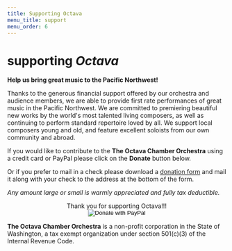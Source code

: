 ```yaml
---
title: Supporting Octava
menu_title: support
menu_order: 6
---
```

# supporting <em class="big">Octava</em>
<strong class="gist">Help us bring great music to the Pacific Northwest!</strong>

Thanks to the generous financial support offered by our orchestra and audience members, we are able to provide first rate performances of great music in the Pacific Northwest. We are committed to premiering beautiful new works by the world's most talented living composers, as well as continuing to perform standard repertoire loved by all. We support local composers young and old, and feature excellent soloists from our own community and abroad.


If you would like to contribute to the **The Octava Chamber Orchestra** using a credit card or PayPal please click on the **Donate** button below.

Or if you prefer to mail in a check please download a [donation form](/assets/donation-form.pdf) and mail it along with your check to the address at the bottom of the form.

*Any amount large or small is warmly appreciated and fully tax deductible.*

<div style="text-align:center">Thank you for supporting Octava!!!</div>

<form action="https://www.paypal.com/cgi-bin/webscr" method="post" style="display:block;text-align:center;">
    <input type="hidden" name="cmd" value="_s-xclick">
    <input type="hidden" name="hosted_button_id" value="6965558">
    <input type="image" src="/assets/donate.png" name="submit" alt="Donate with PayPal" style="display:inline-block;max-width:100%;height:auto;">
</form>

**The Octava Chamber Orchestra** is a non-profit corporation in the State of Washington, a tax exempt organization under section 501(c)(3) of the Internal Revenue Code.